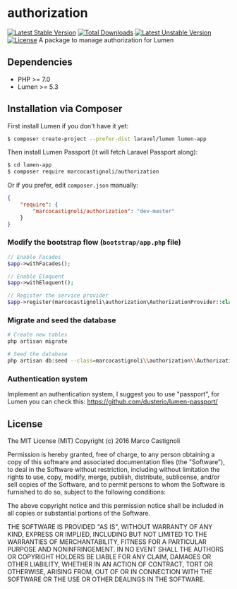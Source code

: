 # authorization
[![Latest Stable Version](https://poser.pugx.org/marcocastignoli/authorization/version)](https://packagist.org/packages/marcocastignoli/authorization)
[![Total Downloads](https://poser.pugx.org/marcocastignoli/authorization/downloads)](https://packagist.org/packages/marcocastignoli/authorization)
[![Latest Unstable Version](https://poser.pugx.org/marcocastignoli/authorization/v/unstable)](//packagist.org/packages/marcocastignoli/authorization)
[![License](https://poser.pugx.org/marcocastignoli/authorization/license)](https://packagist.org/packages/marcocastignoli/authorization)
A package to manage authorization for Lumen

## Dependencies

* PHP >= 7.0
* Lumen >= 5.3

## Installation via Composer

First install Lumen if you don't have it yet:
```bash
$ composer create-project --prefer-dist laravel/lumen lumen-app
```

Then install Lumen Passport (it will fetch Laravel Passport along):

```bash
$ cd lumen-app
$ composer require marcocastignoli/authorization
```

Or if you prefer, edit `composer.json` manually:

```json
{
    "require": {
        "marcocastignoli/authorization": "dev-master"
    }
}
```

### Modify the bootstrap flow (```bootstrap/app.php``` file)

```php
// Enable Facades
$app->withFacades();

// Enable Eloquent
$app->withEloquent();

// Register the service provider
$app->register(marcocastignoli\authorization\AuthorizationProvider::class);
```

### Migrate and seed the database

```bash
# Create new tables
php artisan migrate

# Seed the database
php artisan db:seed --class=marcocastignoli\\authorization\\AuthorizationSeeder
```

### Authentication system
Implement an authentication system, I suggest you to use "passport", for Lumen you can check this: https://github.com/dusterio/lumen-passport/


## License

The MIT License (MIT)
Copyright (c) 2016 Marco Castignoli

Permission is hereby granted, free of charge, to any person obtaining a copy of this software and associated documentation files (the "Software"), to deal in the Software without restriction, including without limitation the rights to use, copy, modify, merge, publish, distribute, sublicense, and/or sell copies of the Software, and to permit persons to whom the Software is furnished to do so, subject to the following conditions:

The above copyright notice and this permission notice shall be included in all copies or substantial portions of the Software.

THE SOFTWARE IS PROVIDED "AS IS", WITHOUT WARRANTY OF ANY KIND, EXPRESS OR IMPLIED, INCLUDING BUT NOT LIMITED TO THE WARRANTIES OF MERCHANTABILITY, FITNESS FOR A PARTICULAR PURPOSE AND NONINFRINGEMENT. IN NO EVENT SHALL THE AUTHORS OR COPYRIGHT HOLDERS BE LIABLE FOR ANY CLAIM, DAMAGES OR OTHER LIABILITY, WHETHER IN AN ACTION OF CONTRACT, TORT OR OTHERWISE, ARISING FROM, OUT OF OR IN CONNECTION WITH THE SOFTWARE OR THE USE OR OTHER DEALINGS IN THE SOFTWARE.
